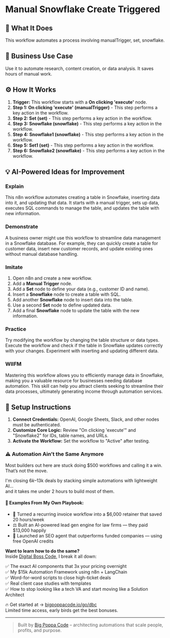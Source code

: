 # Manual Snowflake Create Triggered

## 🚀 What It Does
This workflow automates a process involving manualTrigger, set, snowflake.

## 💼 Business Use Case
Use it to automate research, content creation, or data analysis. It saves hours of manual work.

## ⚙️ How It Works
1.  **Trigger:** This workflow starts with a **On clicking 'execute'** node.
2. **Step 1: On clicking 'execute' (manualTrigger)** - This step performs a key action in the workflow.
3. **Step 2: Set (set)** - This step performs a key action in the workflow.
4. **Step 3: Snowflake (snowflake)** - This step performs a key action in the workflow.
5. **Step 4: Snowflake1 (snowflake)** - This step performs a key action in the workflow.
6. **Step 5: Set1 (set)** - This step performs a key action in the workflow.
7. **Step 6: Snowflake2 (snowflake)** - This step performs a key action in the workflow.

## 💡 AI-Powered Ideas for Improvement
### Explain
This n8n workflow automates creating a table in Snowflake, inserting data into it, and updating that data. It starts with a manual trigger, sets up data, executes SQL commands to manage the table, and updates the table with new information.

### Demonstrate
A business owner might use this workflow to streamline data management in a Snowflake database. For example, they can quickly create a table for customer data, insert new customer records, and update existing ones without manual database handling.

### Imitate
1. Open n8n and create a new workflow.
2. Add a **Manual Trigger** node.
3. Add a **Set** node to define your data (e.g., customer ID and name).
4. Insert a **Snowflake** node to create a table with SQL.
5. Add another **Snowflake** node to insert data into the table.
6. Use a second **Set** node to define updated data.
7. Add a final **Snowflake** node to update the table with the new information.

### Practice
Try modifying the workflow by changing the table structure or data types. Execute the workflow and check if the table in Snowflake updates correctly with your changes. Experiment with inserting and updating different data.

### WIIFM
Mastering this workflow allows you to efficiently manage data in Snowflake, making you a valuable resource for businesses needing database automation. This skill can help you attract clients seeking to streamline their data processes, ultimately generating income through automation services.

## 🔧 Setup Instructions
1. **Connect Credentials:** OpenAI, Google Sheets, Slack, and other nodes must be authenticated.
2. **Customize Core Logic:** Review "On clicking 'execute'" and "Snowflake2" for IDs, table names, and URLs.
3. **Activate the Workflow:** Set the workflow to "Active" after testing.

### ⚠️ Automation Ain’t the Same Anymore

Most builders out here are stuck doing $500 workflows and calling it a win.  
That’s not the move.  

I'm closing $6k–$13k deals by stacking simple automations with lightweight AI...  
and it takes me under 2 hours to build most of them.

#### 🧠 Examples From My Own Playbook:
- 🔁 Turned a recurring invoice workflow into a $6,000 retainer that saved 20 hours/week  
- ⚖️ Built an AI-powered lead gen engine for law firms — they paid $13,000 happily  
- 🚀 Launched an SEO agent that outperforms funded companies — using free OpenAI credits  

**Want to learn how to do the same?**  
Inside [Digital Boss Code](https://bigpoppacode.io/go/dbc), I break it all down:

✅ The exact AI components that 3x your pricing overnight  
✅ My $15k Automation Framework using n8n + LangChain  
✅ Word-for-word scripts to close high-ticket deals  
✅ Real client case studies with templates  
✅ How to stop looking like a tech VA and start moving like a Solution Architect  

🔥 Get started at → [bigpoppacode.io/go/dbc](https://bigpoppacode.io/go/dbc)  
Limited time access, early birds get the best bonuses.

---
> Built by [Big Poppa Code](https://bigpoppacode.io) – architecting automations that scale people, profits, and purpose.
